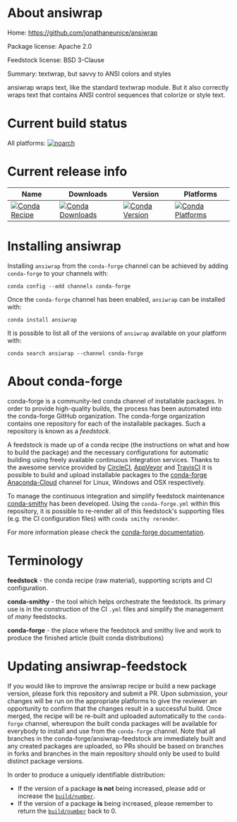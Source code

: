About ansiwrap
==============

Home: https://github.com/jonathaneunice/ansiwrap

Package license: Apache 2.0

Feedstock license: BSD 3-Clause

Summary: textwrap, but savvy to ANSI colors and styles

ansiwrap wraps text, like the standard textwrap module. But it also correctly wraps text that contains ANSI control sequences that colorize or style text.

Current build status
====================

All platforms:
[![noarch](https://img.shields.io/circleci/project/github/conda-forge/ansiwrap-feedstock/master.svg?label=noarch)](https://circleci.com/gh/conda-forge/ansiwrap-feedstock)

Current release info
====================

| Name | Downloads | Version | Platforms |
| --- | --- | --- | --- |
| [![Conda Recipe](https://img.shields.io/badge/recipe-ansiwrap-green.svg)](https://anaconda.org/conda-forge/ansiwrap) | [![Conda Downloads](https://img.shields.io/conda/dn/conda-forge/ansiwrap.svg)](https://anaconda.org/conda-forge/ansiwrap) | [![Conda Version](https://img.shields.io/conda/vn/conda-forge/ansiwrap.svg)](https://anaconda.org/conda-forge/ansiwrap) | [![Conda Platforms](https://img.shields.io/conda/pn/conda-forge/ansiwrap.svg)](https://anaconda.org/conda-forge/ansiwrap) |

Installing ansiwrap
===================

Installing `ansiwrap` from the `conda-forge` channel can be achieved by adding `conda-forge` to your channels with:

```
conda config --add channels conda-forge
```

Once the `conda-forge` channel has been enabled, `ansiwrap` can be installed with:

```
conda install ansiwrap
```

It is possible to list all of the versions of `ansiwrap` available on your platform with:

```
conda search ansiwrap --channel conda-forge
```


About conda-forge
=================

conda-forge is a community-led conda channel of installable packages.
In order to provide high-quality builds, the process has been automated into the
conda-forge GitHub organization. The conda-forge organization contains one repository
for each of the installable packages. Such a repository is known as a *feedstock*.

A feedstock is made up of a conda recipe (the instructions on what and how to build
the package) and the necessary configurations for automatic building using freely
available continuous integration services. Thanks to the awesome service provided by
[CircleCI](https://circleci.com/), [AppVeyor](http://www.appveyor.com/)
and [TravisCI](https://travis-ci.org/) it is possible to build and upload installable
packages to the [conda-forge](https://anaconda.org/conda-forge)
[Anaconda-Cloud](http://docs.anaconda.org/) channel for Linux, Windows and OSX respectively.

To manage the continuous integration and simplify feedstock maintenance
[conda-smithy](http://github.com/conda-forge/conda-smithy) has been developed.
Using the ``conda-forge.yml`` within this repository, it is possible to re-render all of
this feedstock's supporting files (e.g. the CI configuration files) with ``conda smithy rerender``.

For more information please check the [conda-forge documentation](https://conda-forge.org/docs/).

Terminology
===========

**feedstock** - the conda recipe (raw material), supporting scripts and CI configuration.

**conda-smithy** - the tool which helps orchestrate the feedstock.
                   Its primary use is in the construction of the CI ``.yml`` files
                   and simplify the management of *many* feedstocks.

**conda-forge** - the place where the feedstock and smithy live and work to
                  produce the finished article (built conda distributions)


Updating ansiwrap-feedstock
===========================

If you would like to improve the ansiwrap recipe or build a new
package version, please fork this repository and submit a PR. Upon submission,
your changes will be run on the appropriate platforms to give the reviewer an
opportunity to confirm that the changes result in a successful build. Once
merged, the recipe will be re-built and uploaded automatically to the
`conda-forge` channel, whereupon the built conda packages will be available for
everybody to install and use from the `conda-forge` channel.
Note that all branches in the conda-forge/ansiwrap-feedstock are
immediately built and any created packages are uploaded, so PRs should be based
on branches in forks and branches in the main repository should only be used to
build distinct package versions.

In order to produce a uniquely identifiable distribution:
 * If the version of a package **is not** being increased, please add or increase
   the [``build/number``](http://conda.pydata.org/docs/building/meta-yaml.html#build-number-and-string).
 * If the version of a package **is** being increased, please remember to return
   the [``build/number``](http://conda.pydata.org/docs/building/meta-yaml.html#build-number-and-string)
   back to 0.